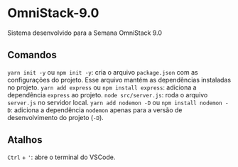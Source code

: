 # OmniStack-9.0
Sistema desenvolvido para a Semana OmniStack 9.0

## Comandos
`yarn init -y` ou `npm init -y`: cria o arquivo `package.json` com as configurações do projeto. Esse arquivo mantém as dependências instaladas no projeto.
`yarn add express` ou `npm install express`: adiciona a dependência `express` ao projeto.
`node src/server.js`: roda o arquivo `server.js` no servidor local.
`yarn add nodemon -D` ou `npm install nodemon -D`: adiciona a dependência `nodemon` apenas para a versão de desenvolvimento do projeto (`-D`).

## Atalhos
`Ctrl` + `'`: abre o terminal do VSCode.

